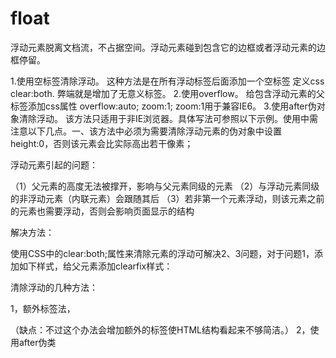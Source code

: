 # float

浮动元素脱离文档流，不占据空间。浮动元素碰到包含它的边框或者浮动元素的边框停留。
 
1.使用空标签清除浮动。
   这种方法是在所有浮动标签后面添加一个空标签 定义css clear:both. 弊端就是增加了无意义标签。
2.使用overflow。
   给包含浮动元素的父标签添加css属性 overflow:auto; zoom:1; zoom:1用于兼容IE6。
3.使用after伪对象清除浮动。
   该方法只适用于非IE浏览器。具体写法可参照以下示例。使用中需注意以下几点。一、该方法中必须为需要清除浮动元素的伪对象中设置 height:0，否则该元素会比实际高出若干像素；
   
浮动元素引起的问题：
 
（1）父元素的高度无法被撑开，影响与父元素同级的元素
（2）与浮动元素同级的非浮动元素（内联元素）会跟随其后
（3）若非第一个元素浮动，则该元素之前的元素也需要浮动，否则会影响页面显示的结构
 
解决方法：
 
使用CSS中的clear:both;属性来清除元素的浮动可解决2、3问题，对于问题1，添加如下样式，给父元素添加clearfix样式：
 
清除浮动的几种方法：
 
1，额外标签法，<div style="clear:both;"></div>（缺点：不过这个办法会增加额外的标签使HTML结构看起来不够简洁。）
2，使用after伪类
